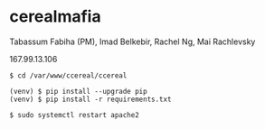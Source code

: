 # cerealmafia

Tabassum Fabiha (PM), Imad Belkebir, Rachel Ng, Mai Rachlevsky

167.99.13.106

```
$ cd /var/www/ccereal/ccereal
```

```
(venv) $ pip install --upgrade pip
(venv) $ pip install -r requirements.txt
```

```
$ sudo systemctl restart apache2
```
